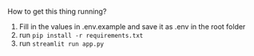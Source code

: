How to get this thing running?

1. Fill in the values in .env.example and save it as .env in the root folder
2. run `pip install -r requirements.txt`
3. run `streamlit run app.py`
